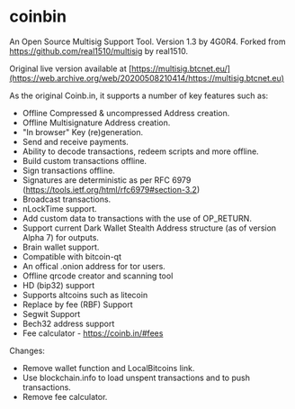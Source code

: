 coinbin
=======

An Open Source Multisig Support Tool. Version 1.3 by 4G0R4.
Forked from https://github.com/real1510/multisig by real1510.

Original live version available at [https://multisig.btcnet.eu/](https://web.archive.org/web/20200508210414/https://multisig.btcnet.eu)

As the original Coinb.in, it supports a number of key features such as: 

- Offline Compressed & uncompressed Address creation.
- Offline Multisignature Address creation.
- "In browser" Key (re)generation. 
- Send and receive payments.
- Ability to decode transactions, redeem scripts and more offline.
- Build custom transactions offline.
- Sign transactions offline.
- Signatures are deterministic as per RFC 6979 (https://tools.ietf.org/html/rfc6979#section-3.2)
- Broadcast transactions.
- nLockTime support.
- Add custom data to transactions with the use of OP_RETURN.
- Support current Dark Wallet Stealth Address structure (as of version Alpha 7) for outputs.
- Brain wallet support.
- Compatible with bitcoin-qt
- An offical .onion address for tor users.
- Offline qrcode creator and scanning tool
- HD (bip32) support
- Supports altcoins such as litecoin
- Replace by fee (RBF) Support
- Segwit Support
- Bech32 address support
- Fee calculator - https://coinb.in/#fees

Changes:

- Remove wallet function and LocalBitcoins link.
- Use blockchain.info to load unspent transactions and to push transactions.
- Remove fee calculator.

